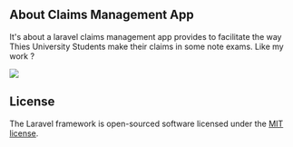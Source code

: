 
## About Claims Management App

It's about a laravel claims management app provides to facilitate the way Thies University Students make their
claims in some note exams.
Like my work ?


<a href="https://www.buymeacoffee.com/niangalla"><img src="https://img.buymeacoffee.com/button-api/?text=Buy me a coffee&emoji=&slug=niangalla&button_colour=40DCA5&font_colour=ffffff&font_family=Cookie&outline_colour=000000&coffee_colour=FFDD00"></a>
## License

The Laravel framework is open-sourced software licensed under the [MIT license](https://opensource.org/licenses/MIT).
